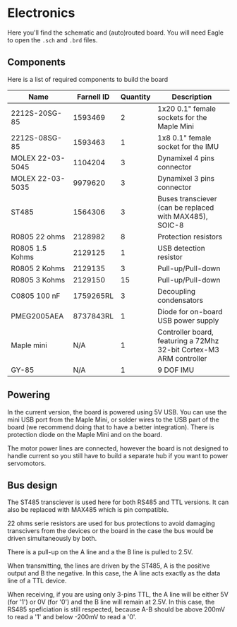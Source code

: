 # Electronics

Here you'll find the schematic and (auto)routed board. You will need Eagle
to open the `.sch` and `.brd` files.

## Components

Here is a list of required components to build the board

Name               | Farnell ID | Quantity | Description
-------------------|------------|----------|--------------
2212S-20SG-85      | 1593469    | 2        | 1x20 0.1" female sockets for the Maple Mini
2212S-08SG-85      | 1593463    | 1        | 1x8 0.1" female socket for the IMU
MOLEX 22-03-5045   | 1104204    | 3        | Dynamixel 4 pins connector
MOLEX 22-03-5035   | 9979620    | 3        | Dynamixel 3 pins connector
ST485              | 1564306    | 3        | Buses transciever (can be replaced with MAX485), SOIC-8
R0805 22 ohms      | 2128982    | 8        | Protection resistors
R0805 1.5 Kohms    | 2129125    | 1        | USB detection resistor
R0805 2 Kohms      | 2129135    | 3        | Pull-up/Pull-down
R0805 3 Kohms      | 2129150    | 15       | Pull-up/Pull-down
C0805 100 nF       | 1759265RL  | 3        | Decoupling condensators
PMEG2005AEA        | 8737843RL  | 1        | Diode for on-board USB power supply
Maple mini      | N/A        | 1        | Controller board, featuring a 72Mhz 32-bit Cortex-M3 ARM controller
GY-85           | N/A        | 1        | 9 DOF IMU

## Powering

In the current version, the board is powered using 5V USB. You can use the mini
USB port from the Maple Mini, or solder wires to the USB part of the board (we
recommend doing that to have a better integration). There is protection diode
on the Maple Mini and on the board.

The motor power lines are connected, however the board is not designed to
handle current so you still have to build a separate hub if you want to
power servomotors. 

## Bus design

The ST485 transciever is used here for both RS485 and TTL versions. It can also
be replaced with MAX485 which is pin compatible.

22 ohms serie resistors are used for bus protections to avoid damaging transcivers from
the devices or the board in the case the bus would be driven simultaneously by both.

There is a pull-up on the A line and a the B line is pulled to 2.5V. 

When transmitting, the lines are driven by the ST485, A is the positive output and B
the negative. In this case, the A line acts exactly as the data line of a TTL device.

When receiving, if you are using only 3-pins TTL, the A line will be either 5V (for '1')
or 0V (for '0') and the B line will remain at 2.5V. In this case, the RS485 speficiation
is still respected, because A-B should be above 200mV to read a '1' and below -200mV to
read a '0'.
